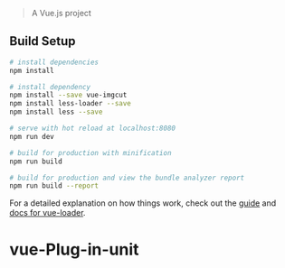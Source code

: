 > A Vue.js project

## Build Setup

``` bash
# install dependencies
npm install

# install dependency
npm install --save vue-imgcut
npm install less-loader --save
npm install less --save

# serve with hot reload at localhost:8080
npm run dev

# build for production with minification
npm run build

# build for production and view the bundle analyzer report
npm run build --report
```

For a detailed explanation on how things work, check out the [guide](http://vuejs-templates.github.io/webpack/) and [docs for vue-loader](http://vuejs.github.io/vue-loader).
# vue-Plug-in-unit
